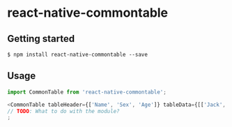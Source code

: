 
# react-native-commontable

## Getting started

`$ npm install react-native-commontable --save`


## Usage
```javascript
import CommonTable from 'react-native-commontable';

<CommonTable tableHeader={['Name', 'Sex', 'Age']} tableData={[['Jack','Male','24'],['Rose','Female','22'],]}/>
// TODO: What to do with the module?
;
```
  
